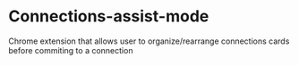 # Connections-assist-mode

Chrome extension that allows user to organize/rearrange connections cards before commiting to a connection
